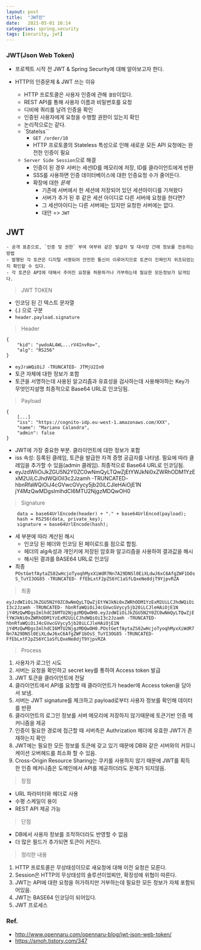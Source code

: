 ```yaml
---
layout: post
title:  "JWT란"
date:   2021-05-01 16:14
categories: spring,security
tags: [security, jwt]
---
```

### JWT(Json Web Token)

* 프로젝트 시작 전 JWT & Spring Security에 대해 알아보고자 한다.

* HTTP의 인증문제 & JWT 쓰는 이유
    - HTTP 프로토콜은 사용자 인증에 관해 `결함`이있다.
    - REST API를 통해 사용자 이름과 비밀번호를 요청
    - 디비에 쿼리를 날려 인증을 확인
    - 인증된 사용자에게 요청을 수행할 권한이 있는지 확인
    - 논리적으로는 같다.
    - `Statelss``
        - `GET /order/10`
        -  HTTP 프로토콜의 Stateless 특성으로 인해 새로운 모든 API 요청에는 완전한 인증이 필요
    - `Server Side Session`으로 해결
        - 인증이 된 경우 서버는 세션ID를 메모리에 저장, ID를 클라이언트에게 반환
        - SSS를 사용하면 인증 데이터베이스에 대한 인증요청 수가 줄어든다.
        - 확장에 대한 _문제_
            - 기존에 서버에서 한 세션에 저장되어 있던 세션아이디를 가져왔다
            - 서버가 추가 된 후 같은 세션 아이디로 다른 서버에 요청을 한다면?
            - 그 세션아이디는 다른 서버에는 있지만 요청한 서버에는 없다.
            - 대안 => `JWT`



## JWT
    - 공개 표준으로, `인증 및 권한` 부여 여부와 같은 발급자 및 대사장 간에 정보를 전송하는 방법
    - 발행된 각 토큰은 디지털 서명되어 안전한 통신이 이루어지므로 토큰이 진짜인지 위조되었는지 확인할 수 있다.
    - 각 토큰은 API에 대해서 주어진 요청을 허용하거나 거부하는데 필요한 모든정보가 담겨있다.

> JWT TOKEN 
 - 인코딩 된 긴 텍스트 문자열
 - (.) 으로 구분
 - `header.payload.signature`   
> Header
 ```
 { 
     "kid": "ywdoAL4WL...rV4InvRo=", 
     "alg": "RS256" 
 }

 ```
* `eyJraWQiOiJ -TRUNCATED- JTMjU2In0`
* 토큰 자체에 대한 정보가 포함
* 토큰을 서명하는데 사용된 알고리즘과 유효성을 검사하는데 사용해야하는 Key가 무엇인지설명 최종적으로 Base64 URL로 인코딩됨.

>Payload
```
{ 
    [...] 
    "iss": "https://cognito-idp.eu-west-1.amazonaws.com/XXX", 
    "name": "Mariano Calandra", 
    "admin": false 
}
```
* JWT에 가장 중요한 부분. 클라이언트에 대한 정보가 포함
* iss 속성: 등록된 클레임, 토큰을 발급한 자격 증명 공급자를 나타냄. 필요에 따라 클레임을 추가할 수 있음(admin 클레임). 최종적으로 Base64 URL로 인코딩됨.
* eyJzdWIiOiJkZGU5N2Y0ZC0wNmQyLTQwZjEtYWJkNi0xZWRhODM1YzExM2UiLCJhdWQiOiI3c2Jzamh -TRUNCATED- hbnRfaWQiOiJ4cGVwcGVycy5jb20iLCJleHAiOjE1N jY4MzQwMDgsImlhdCI6MTU2NjgzMDQwOH0

>Signature
```
    data = base64UrlEncode(header) + "." + base64UrlEncod(payload); 
    hash = RS256(data, private_key); 
    signature = base64UrlEncode(hash);
```
* 세 부분에 따라 계산된 해시
    - 인코딩 된 헤더와 인코딩 된 페이로드를 점으로 합침.
    - 헤더의 alg속성과 개인키에 저장된 암호화 알고리즘을 사용하여 결과값을 해시
    - 해시된 결과를 BASE64 URL로 인코딩
* 최종 `POstGetfAytaZS82wHcjoTyoqhMyxXiWdR7Nn7A29DNSl0EiXLdwJ6xC6AfgZWF1bOsS_TuYI3OG85 -TRUNCATED- FfEbLxtF2pZS6YC1aSfLQxeNe8djT9YjpvRZA`

>최종

`eyJzdWIiOiJkZGU5N2Y0ZC0wNmQyLTQwZjEtYWJkNi0xZWRhODM1YzExM2UiLCJhdWQiOiI3c2Jzamh -TRUNCATED- hbnRfaWQiOiJ4cGVwcGVycy5jb20iLCJleHAiOjE1N jY4MzQwMDgsImlhdCI6MTU2NjgzMDQwOH0.eyJzdWIiOiJkZGU5N2Y0ZC0wNmQyLTQwZjEtYWJkNi0xZWRhODM1YzExM2UiLCJhdWQiOiI3c2Jzamh -TRUNCATED- hbnRfaWQiOiJ4cGVwcGVycy5jb20iLCJleHAiOjE1N jY4MzQwMDgsImlhdCI6MTU2NjgzMDQwOH0.POstGetfAytaZS82wHcjoTyoqhMyxXiWdR7Nn7A29DNSl0EiXLdwJ6xC6AfgZWF1bOsS_TuYI3OG85 -TRUNCATED- FfEbLxtF2pZS6YC1aSfLQxeNe8djT9YjpvRZA`

> Process

1. 사용자가 로그인 시도
2. 서버는 요청을 확인하고 secret key를 통하여 Access token 발급 
3. JWT 토큰을 클라이언트에 전달
4. 클라이언트에서 API를 요청할 때 클라이언트가 header에  Access token을 담아서 보냄.
5. 서버는 JWT signature를 체크하고 payload로부터 사용자 정보를 확인해 데이터를 반환
6. 클라이언트의 로그인 정보를 서버 메모리에 저장하지 않기때문에 토큰기반 인증 메커니즘을 제공
7. 인증이 필요한 경로에 접근할 때 서버측은 Authrization 헤더에 유효한 JWT가 존재하는지 확인
8. JWT에는 필요한 모든 정보를 토큰에 갖고 있기 때문에 DB와 같은 서버와의 커뮤니케이션 오버헤드를 최소화 할 수 있음.
9. Cross-Origin Resource Sharing는 쿠키를 사용하지 않기 때문에 JWT를 획득 한 인증 메커니즘은 도메인에서 API를 제공하더라도 문제가 되지않음.

> 장점
* URL 파라미터와 헤더로 사용
* 수평 스케일이 용이
* REST API 제공 가능

> 단점
* DB에서 사용자 정보를 조작하더라도 반영할 수 없음
* 더 많은 필드가 추가되면 토큰이 커진다.

> 정리한 내용
1. HTTP 프로토콜은 무상태성이므로 새요청에 대해 이전 요청은 모른다.
2. Session은 HTTP의 무상태성의 솔루션이었찌만, 확장성에 위협이 따른다.
3. JWT는 API에 대한 요청을 허가하지만 거부하는데 필요한 모든 정보가 자체 포함되어있음.
4. JWT는 BASE64 인코딩이 되어있다.
5. JWT 프로세스


### Ref.
* <http://www.opennaru.com/opennaru-blog/jwt-json-web-token/>
* <https://smoh.tistory.com/347>
